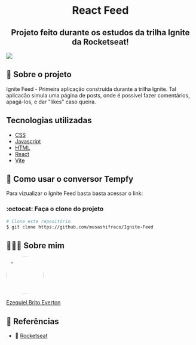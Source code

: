 <h1 align="center">React Feed</h1>

<h2 align="center">Projeto feito durante os estudos da trilha Ignite da Rocketseat!</h2>
<img src="https://user-images.githubusercontent.com/97633667/206550291-677388d4-1327-4de8-9fb2-208b8d211f78.png" />


## 💬 Sobre o projeto
Ignite Feed - Primeira aplicação construída durante a trilha Ignite. Tal aplicacão simula uma página de posts, onde é possivel fazer comentários, apagá-los, e dar "likes" caso queira.

## Tecnologias utilizadas
* [CSS](https://developer.mozilla.org/en-US/docs/Web/CSS)
* [Javascript](https://www.javascript.com)
* [HTML](https://developer.mozilla.org/en-US/docs/Web/HTML)
* [React](https://pt-br.reactjs.org)
* [Vite](https://vitejs.dev)

## 🚀 Como usar o conversor Tempfy
Para vizualizar o Ignite Feed basta basta acessar o link: 

### :octocat: Faça o clone do projeto

```bash
# Clone este repositório
$ git clone https://github.com/musashifraco/Ignite-Feed
```

## 👨🏻‍🚀 Sobre mim
<a href="https://www.linkedin.com/in/ezequiel-brito-everton-65863822a/">
 <img style="border-radius:50%" width="100px; "src="https://avatars.githubusercontent.com/u/97633667?v=4"/>
 <p>Ezequiel Brito Everton</p>
</a>

## 🔗 Referências
* 🚀 [Rocketseat](https://vitejs.dev)

